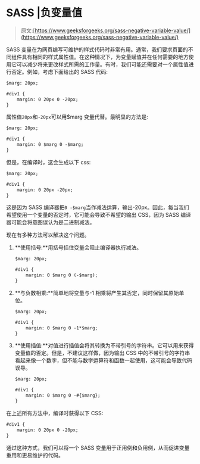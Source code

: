 # SASS |负变量值

> 原文:[https://www.geeksforgeeks.org/sass-negative-variable-value/](https://www.geeksforgeeks.org/sass-negative-variable-value/)

SASS 变量在为网页编写可维护的样式代码时非常有用。通常，我们要求页面的不同组件具有相同的样式属性值。在这种情况下，为变量赋值并在任何需要的地方使用它可以减少将来更改样式所需的工作量。有时，我们可能还需要对一个属性值进行否定。例如，考虑下面给出的 SASS 代码:

```html
$marg: 20px;

#div1 {
    margin: 0 20px 0 -20px;
}
```

属性值`20px`和`-20px`可以用$marg 变量代替。最明显的方法是:

```html
$marg: 20px;

#div1 {
    margin: 0 $marg 0 -$marg;
}
```

但是，在编译时，这会生成以下 css:

```html
$marg: 20px;

#div1 {
    margin: 0 20px -20px;
}
```

这是因为 SASS 编译器把`0 -$marg`当作减法运算，输出-20px。因此，每当我们希望使用一个变量的否定时，它可能会导致不希望的输出 CSS，因为 SASS 编译器可能会将意图误认为是二进制减法。

现在有多种方法可以解决这个问题。

1.  **使用括号:**用括号括住变量会阻止编译器执行减法。

    ```html
    $marg: 20px;

    #div1 {
        margin: 0 $marg 0 (-$marg);
    }
    ```

2.  **与负数相乘:**简单地将变量与-1 相乘将产生其否定，同时保留其原始单位。

    ```html
    $marg: 20px;

    #div1 {
        margin: 0 $marg 0 -1*$marg;
    }
    ```

3.  **使用插值:**对值进行插值会将其转换为不带引号的字符串。它可以用来获得变量值的否定。但是，不建议这样做，因为输出 CSS 中的不带引号的字符串看起来像一个数字，但不能与数字运算符和函数一起使用，这可能会导致代码误导。

    ```html
    $marg: 20px;

    #div1 {
        margin: 0 $marg 0 -#{$marg};
    }
    ```

在上述所有方法中，编译时获得以下 CSS:

```html
#div1 {
    margin: 0 20px 0 -20px;
}

```

通过这种方式，我们可以将一个 SASS 变量用于正用例和负用例，从而促进变量重用和更易维护的代码。